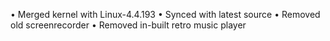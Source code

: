 • Merged kernel with Linux-4.4.193
• Synced with latest source
• Removed old screenrecorder
• Removed in-built retro music player
